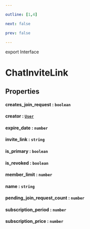 ```yaml
---

outline: [1,4]

next: false

prev: false

---
```


export Interface
# ChatInviteLink

## Properties

#### creates_join_request : `boolean`

#### creator : [`User`](../classes/User.md)

#### expire_date : `number`

#### invite_link : `string`

#### is_primary : `boolean`

#### is_revoked : `boolean`

#### member_limit : `number`

#### name : `string`

#### pending_join_request_count : `number`

#### subscription_period : `number`

#### subscription_price : `number`
